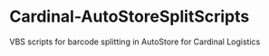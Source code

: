 # Cardinal-AutoStoreSplitScripts
VBS scripts for barcode splitting in AutoStore for Cardinal Logistics
